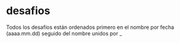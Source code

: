 # desafios

Todos los desafíos están ordenados primero en el nombre por fecha (aaaa.mm.dd) seguido del nombre unidos por _
